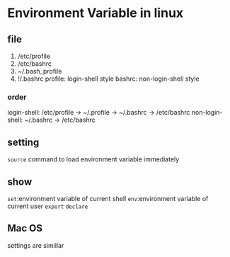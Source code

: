 # Environment Variable in linux
## file
1. /etc/profile
2. /etc/bashrc
3. ~/.bash\_profile
4. !/.bashrc
profile: login-shell style
bashrc: non-login-shell style
### order
login-shell: /etc/profile -> ~/.profile -> ~/.bashrc -> /etc/bashrc
non-login-shell: ~/.bashrc -> /etc/bashrc
## setting
`source` command to load environment variable immediately
## show
`set`:environment variable of current shell
`env`:environment variable of current user
`export`
`declare`
## Mac OS
settings are simillar
